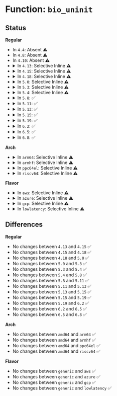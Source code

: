 # Function: <code>bio_uninit</code>

## Status
<b>Regular</b>
<ul>
<li>
In <code>4.4</code>: Absent ⚠️
</li>
<li>
In <code>4.8</code>: Absent ⚠️
</li>
<li>
In <code>4.10</code>: Absent ⚠️
</li>
<li>
<details>
<summary>In <code>4.13</code>: Selective Inline ⚠️</summary>

```c
void bio_uninit(struct bio *bio);
```

**Collision:** Unique Global

**Inline:** Selective

**Transformation:** False

**Instances:**

```
In block/bio.c (ffffffff8141da80)
Location: block/bio.c:243
Inline: True
Inline callers:
  - block/bio.c:bio_endio
  - block/bio.c:bio_reset
  - block/bio.c:bio_free
Direct callers:
  - fs/block_dev.c:__blkdev_direct_IO_simple
```
**Symbols:**

```
ffffffff8141c9a0-ffffffff8141c9b0: bio_uninit (STB_GLOBAL)
```
</details>
</li>
<li>
<details>
<summary>In <code>4.15</code>: Selective Inline ⚠️</summary>

```c
void bio_uninit(struct bio *bio);
```

**Collision:** Unique Global

**Inline:** Selective

**Transformation:** False

**Instances:**

```
In block/bio.c (ffffffff81448970)
Location: block/bio.c:243
Inline: True
Inline callers:
  - block/bio.c:bio_endio
  - block/bio.c:bio_reset
  - block/bio.c:bio_free
Direct callers:
  - fs/block_dev.c:__blkdev_direct_IO_simple
```
**Symbols:**

```
ffffffff81447570-ffffffff81447580: bio_uninit (STB_GLOBAL)
```
</details>
</li>
<li>
<details>
<summary>In <code>4.18</code>: Selective Inline ⚠️</summary>

```c
void bio_uninit(struct bio *bio);
```

**Collision:** Unique Global

**Inline:** Selective

**Transformation:** False

**Instances:**

```
In block/bio.c (ffffffff8147bacc)
Location: block/bio.c:243
Inline: True
Inline callers:
  - block/bio.c:bio_endio
  - block/bio.c:bio_reset
  - block/bio.c:bio_free
Direct callers:
  - fs/block_dev.c:__blkdev_direct_IO_simple
```
**Symbols:**

```
ffffffff8147a670-ffffffff8147a680: bio_uninit (STB_GLOBAL)
```
</details>
</li>
<li>
<details>
<summary>In <code>5.0</code>: Selective Inline ⚠️</summary>

```c
void bio_uninit(struct bio *bio);
```

**Collision:** Unique Global

**Inline:** Selective

**Transformation:** False

**Instances:**

```
In block/bio.c (ffffffff81498603)
Location: block/bio.c:245
Inline: True
Inline callers:
  - block/bio.c:bio_endio
  - block/bio.c:bio_reset
  - block/bio.c:bio_free
Direct callers:
  - fs/block_dev.c:__blkdev_direct_IO_simple
```
**Symbols:**

```
ffffffff814980a0-ffffffff814980e6: bio_uninit (STB_GLOBAL)
```
</details>
</li>
<li>
<details>
<summary>In <code>5.3</code>: Selective Inline ⚠️</summary>

```c
void bio_uninit(struct bio *bio);
```

**Collision:** Unique Global

**Inline:** Selective

**Transformation:** False

**Instances:**

```
In block/bio.c (ffffffff814c649c)
Location: block/bio.c:233
Inline: True
Inline callers:
  - block/bio.c:bio_endio
  - block/bio.c:bio_reset
  - block/bio.c:bio_free
Direct callers:
  - fs/block_dev.c:__blkdev_direct_IO_simple
```
**Symbols:**

```
ffffffff814c5f50-ffffffff814c5f96: bio_uninit (STB_GLOBAL)
```
</details>
</li>
<li>
<details>
<summary>In <code>5.4</code>: Selective Inline ⚠️</summary>

```c
void bio_uninit(struct bio *bio);
```

**Collision:** Unique Global

**Inline:** Selective

**Transformation:** False

**Instances:**

```
In block/bio.c (ffffffff814de980)
Location: block/bio.c:233
Inline: True
Direct callers:
  - fs/block_dev.c:__blkdev_direct_IO_simple
  - block/bio.c:bio_endio
  - block/bio.c:bio_reset
  - block/bio.c:bio_free
```
**Symbols:**

```
ffffffff814de980-ffffffff814de9e0: bio_uninit (STB_GLOBAL)
```
</details>
</li>
<li>
<details>
<summary>In <code>5.8</code>: ✅</summary>

```c
void bio_uninit(struct bio *bio);
```

**Collision:** Unique Global

**Inline:** No

**Transformation:** False

**Instances:**

```
In block/bio.c (ffffffff8153e200)
Location: block/bio.c:235
Inline: False
Direct callers:
  - fs/block_dev.c:__blkdev_direct_IO_simple
  - block/bio.c:bio_endio
  - block/bio.c:bio_reset
  - block/bio.c:bio_free
  - drivers/md/dm.c:__process_bio
  - drivers/md/dm.c:__split_and_process_bio
```
**Symbols:**

```
ffffffff8153e200-ffffffff8153e272: bio_uninit (STB_GLOBAL)
```
</details>
</li>
<li>
<details>
<summary>In <code>5.11</code>: ✅</summary>

```c
void bio_uninit(struct bio *bio);
```

**Collision:** Unique Global

**Inline:** No

**Transformation:** False

**Instances:**

```
In block/bio.c (ffffffff8155a520)
Location: block/bio.c:235
Inline: False
Direct callers:
  - fs/block_dev.c:__blkdev_direct_IO_simple
  - block/bio.c:bio_endio
  - block/bio.c:bio_reset
  - block/bio.c:bio_free
  - drivers/md/dm.c:__send_empty_flush
```
**Symbols:**

```
ffffffff8155a520-ffffffff8155a59e: bio_uninit (STB_GLOBAL)
```
</details>
</li>
<li>
<details>
<summary>In <code>5.13</code>: ✅</summary>

```c
void bio_uninit(struct bio *bio);
```

**Collision:** Unique Global

**Inline:** No

**Transformation:** False

**Instances:**

```
In block/bio.c (ffffffff81562d00)
Location: block/bio.c:203
Inline: False
Direct callers:
  - fs/block_dev.c:__blkdev_direct_IO_simple
  - block/bio.c:bio_endio
  - block/bio.c:bio_reset
  - block/bio.c:bio_free
  - drivers/md/dm.c:__send_empty_flush
```
**Symbols:**

```
ffffffff81562d00-ffffffff81562d7e: bio_uninit (STB_GLOBAL)
```
</details>
</li>
<li>
<details>
<summary>In <code>5.15</code>: ✅</summary>

```c
void bio_uninit(struct bio *bio);
```

**Collision:** Unique Global

**Inline:** No

**Transformation:** False

**Instances:**

```
In block/bio.c (ffffffff815c6970)
Location: block/bio.c:208
Inline: False
Direct callers:
  - block/fops.c:__blkdev_direct_IO_simple
  - block/bio.c:bio_endio
  - block/bio.c:bio_put
  - block/bio.c:bio_reset
  - block/bio.c:bio_free
  - drivers/md/dm.c:__send_empty_flush
```
**Symbols:**

```
ffffffff815c6970-ffffffff815c69ee: bio_uninit (STB_GLOBAL)
```
</details>
</li>
<li>
<details>
<summary>In <code>5.19</code>: ✅</summary>

```c
void bio_uninit(struct bio *bio);
```

**Collision:** Unique Global

**Inline:** No

**Transformation:** False

**Instances:**

```
In block/bio.c (ffffffff81671830)
Location: block/bio.c:209
Inline: False
Direct callers:
  - fs/squashfs/block.c:squashfs_read_data
  - fs/squashfs/block.c:squashfs_read_data
  - fs/squashfs/block.c:squashfs_read_data
  - fs/squashfs/block.c:squashfs_read_data
  - fs/squashfs/block.c:squashfs_bio_read
  - block/fops.c:__blkdev_direct_IO_simple
  - block/bio.c:bio_endio
  - block/bio.c:bio_init_clone
  - block/bio.c:bio_put
  - block/bio.c:bio_reset
  - block/bio.c:bio_free
  - block/blk-map.c:blk_rq_map_kern
  - block/blk-map.c:blk_rq_map_kern
  - block/blk-map.c:blk_rq_map_kern
  - block/blk-map.c:blk_rq_unmap_user
  - block/blk-map.c:bio_copy_kern_endio_read
  - block/blk-map.c:bio_map_kern_endio
  - block/blk-map.c:bio_map_user_iov
  - block/blk-map.c:bio_copy_user_iov
  - block/blk-crypto-fallback.c:blk_crypto_fallback_encrypt_bio
  - block/blk-crypto-fallback.c:blk_crypto_fallback_encrypt_endio
  - drivers/md/dm.c:__send_empty_flush
```
**Symbols:**

```
ffffffff81671830-ffffffff816718b9: bio_uninit (STB_GLOBAL)
```
</details>
</li>
<li>
<details>
<summary>In <code>6.2</code>: ✅</summary>

```c
void bio_uninit(struct bio *bio);
```

**Collision:** Unique Global

**Inline:** No

**Transformation:** False

**Instances:**

```
In block/bio.c (ffffffff8172d0a0)
Location: block/bio.c:215
Inline: False
Direct callers:
  - fs/squashfs/block.c:squashfs_read_data
  - fs/squashfs/block.c:squashfs_read_data
  - fs/squashfs/block.c:squashfs_read_data
  - fs/squashfs/block.c:squashfs_read_data
  - fs/squashfs/block.c:squashfs_bio_read
  - block/fops.c:__blkdev_direct_IO_simple
  - block/bio.c:bio_endio
  - block/bio.c:bio_init_clone
  - block/bio.c:bio_put_percpu_cache
  - block/bio.c:bio_reset
  - block/bio.c:bio_free
  - block/blk-map.c:blk_rq_map_kern
  - block/blk-map.c:blk_rq_map_kern
  - block/blk-map.c:blk_rq_map_kern
  - block/blk-map.c:blk_rq_unmap_user
  - block/blk-map.c:blk_rq_map_user_iov
  - block/blk-map.c:blk_rq_map_user_iov
  - block/blk-map.c:bio_copy_kern_endio_read
  - block/blk-map.c:bio_map_kern_endio
  - block/blk-map.c:bio_map_user_iov
  - block/blk-map.c:bio_copy_user_iov
  - block/blk-crypto-fallback.c:blk_crypto_fallback_encrypt_bio
  - block/blk-crypto-fallback.c:blk_crypto_fallback_encrypt_endio
  - drivers/md/dm.c:__send_empty_flush
```
**Symbols:**

```
ffffffff8172d0a0-ffffffff8172d129: bio_uninit (STB_GLOBAL)
```
</details>
</li>
<li>
<details>
<summary>In <code>6.5</code>: ✅</summary>

```c
void bio_uninit(struct bio *bio);
```

**Collision:** Unique Global

**Inline:** No

**Transformation:** False

**Instances:**

```
In block/bio.c (ffffffff81769440)
Location: block/bio.c:214
Inline: False
Direct callers:
  - fs/squashfs/block.c:squashfs_read_data
  - fs/squashfs/block.c:squashfs_read_data
  - fs/squashfs/block.c:squashfs_read_data
  - fs/squashfs/block.c:squashfs_read_data
  - fs/squashfs/block.c:squashfs_bio_read
  - block/fops.c:__blkdev_direct_IO_simple
  - block/bio.c:bio_endio
  - block/bio.c:bio_init_clone
  - block/bio.c:bio_put_percpu_cache
  - block/bio.c:bio_reset
  - block/bio.c:bio_free
  - block/blk-map.c:blk_rq_map_kern
  - block/blk-map.c:blk_rq_map_kern
  - block/blk-map.c:blk_rq_unmap_user
  - block/blk-map.c:blk_rq_map_user_iov
  - block/blk-map.c:blk_rq_map_user_iov
  - block/blk-map.c:bio_copy_kern
  - block/blk-map.c:bio_copy_kern_endio_read
  - block/blk-map.c:bio_map_kern_endio
  - block/blk-map.c:bio_map_user_iov
  - block/blk-map.c:bio_copy_user_iov
  - block/blk-crypto-fallback.c:blk_crypto_fallback_encrypt_bio
  - block/blk-crypto-fallback.c:blk_crypto_fallback_encrypt_endio
  - drivers/md/dm.c:__send_empty_flush
```
**Symbols:**

```
ffffffff81769440-ffffffff817694c9: bio_uninit (STB_GLOBAL)
```
</details>
</li>
<li>
<details>
<summary>In <code>6.8</code>: ✅</summary>

```c
void bio_uninit(struct bio *bio);
```

**Collision:** Unique Global

**Inline:** No

**Transformation:** False

**Instances:**

```
In block/bio.c (ffffffff817ab4c0)
Location: block/bio.c:214
Inline: False
Direct callers:
  - fs/squashfs/block.c:squashfs_read_data
  - fs/squashfs/block.c:squashfs_read_data
  - fs/squashfs/block.c:squashfs_read_data
  - fs/squashfs/block.c:squashfs_read_data
  - fs/squashfs/block.c:squashfs_bio_read
  - block/fops.c:__blkdev_direct_IO_simple
  - block/bio.c:bio_endio
  - block/bio.c:bio_init_clone
  - block/bio.c:bio_put_percpu_cache
  - block/bio.c:bio_reset
  - block/bio.c:bio_free
  - block/blk-map.c:blk_rq_map_kern
  - block/blk-map.c:blk_rq_map_kern
  - block/blk-map.c:blk_rq_unmap_user
  - block/blk-map.c:blk_rq_map_user_iov
  - block/blk-map.c:blk_rq_map_user_iov
  - block/blk-map.c:bio_copy_kern
  - block/blk-map.c:bio_copy_kern_endio_read
  - block/blk-map.c:bio_map_kern_endio
  - block/blk-map.c:bio_map_user_iov
  - block/blk-map.c:bio_copy_user_iov
  - block/blk-crypto-fallback.c:blk_crypto_fallback_encrypt_bio
  - block/blk-crypto-fallback.c:blk_crypto_fallback_encrypt_endio
  - drivers/md/dm.c:__send_empty_flush
```
**Symbols:**

```
ffffffff817ab4c0-ffffffff817ab549: bio_uninit (STB_GLOBAL)
```
</details>
</li>
</ul>
<b>Arch</b>
<ul>
<li>
<details>
<summary>In <code>arm64</code>: Selective Inline ⚠️</summary>

```c
void bio_uninit(struct bio *bio);
```

**Collision:** Unique Global

**Inline:** Selective

**Transformation:** False

**Instances:**

```
In block/bio.c (ffff8000105db618)
Location: block/bio.c:233
Inline: True
Direct callers:
  - fs/block_dev.c:__blkdev_direct_IO_simple
  - block/bio.c:bio_endio
  - block/bio.c:bio_reset
  - block/bio.c:bio_free
```
**Symbols:**

```
ffff8000105db618-ffff8000105db6c8: bio_uninit (STB_GLOBAL)
```
</details>
</li>
<li>
<details>
<summary>In <code>armhf</code>: Selective Inline ⚠️</summary>

```c
void bio_uninit(struct bio *bio);
```

**Collision:** Unique Global

**Inline:** Selective

**Transformation:** False

**Instances:**

```
In block/bio.c (c0788ed4)
Location: block/bio.c:233
Inline: True
Direct callers:
  - fs/block_dev.c:__blkdev_direct_IO_simple
  - block/bio.c:bio_endio
  - block/bio.c:bio_reset
  - block/bio.c:bio_free
```
**Symbols:**

```
c0788ed4-c0788f84: bio_uninit (STB_GLOBAL)
```
</details>
</li>
<li>
<details>
<summary>In <code>ppc64el</code>: Selective Inline ⚠️</summary>

```c
void bio_uninit(struct bio *bio);
```

**Collision:** Unique Global

**Inline:** Selective

**Transformation:** False

**Instances:**

```
In block/bio.c (c00000000076c3b0)
Location: block/bio.c:233
Inline: True
Direct callers:
  - fs/block_dev.c:__blkdev_direct_IO_simple
  - block/bio.c:bio_endio
  - block/bio.c:bio_reset
  - block/bio.c:bio_free
```
**Symbols:**

```
c00000000076c3b0-c00000000076c4bc: bio_uninit (STB_GLOBAL)
```
</details>
</li>
<li>
<details>
<summary>In <code>riscv64</code>: Selective Inline ⚠️</summary>

```c
void bio_uninit(struct bio *bio);
```

**Collision:** Unique Global

**Inline:** Selective

**Transformation:** False

**Instances:**

```
In block/bio.c (ffffffe00041e78c)
Location: block/bio.c:233
Inline: True
Direct callers:
  - fs/block_dev.c:__blkdev_direct_IO_simple
  - block/bio.c:bio_endio
  - block/bio.c:bio_reset
  - block/bio.c:bio_free
```
**Symbols:**

```
ffffffe00041e78c-ffffffe00041e814: bio_uninit (STB_GLOBAL)
```
</details>
</li>
</ul>
<b>Flavor</b>
<ul>
<li>
<details>
<summary>In <code>aws</code>: Selective Inline ⚠️</summary>

```c
void bio_uninit(struct bio *bio);
```

**Collision:** Unique Global

**Inline:** Selective

**Transformation:** False

**Instances:**

```
In block/bio.c (ffffffff814d6f60)
Location: block/bio.c:233
Inline: True
Direct callers:
  - fs/block_dev.c:__blkdev_direct_IO_simple
  - block/bio.c:bio_endio
  - block/bio.c:bio_reset
  - block/bio.c:bio_free
```
**Symbols:**

```
ffffffff814d6f60-ffffffff814d6fc0: bio_uninit (STB_GLOBAL)
```
</details>
</li>
<li>
<details>
<summary>In <code>azure</code>: Selective Inline ⚠️</summary>

```c
void bio_uninit(struct bio *bio);
```

**Collision:** Unique Global

**Inline:** Selective

**Transformation:** False

**Instances:**

```
In block/bio.c (ffffffff814c7920)
Location: block/bio.c:233
Inline: True
Direct callers:
  - fs/block_dev.c:__blkdev_direct_IO_simple
  - block/bio.c:bio_endio
  - block/bio.c:bio_reset
  - block/bio.c:bio_free
```
**Symbols:**

```
ffffffff814c7920-ffffffff814c7980: bio_uninit (STB_GLOBAL)
```
</details>
</li>
<li>
<details>
<summary>In <code>gcp</code>: Selective Inline ⚠️</summary>

```c
void bio_uninit(struct bio *bio);
```

**Collision:** Unique Global

**Inline:** Selective

**Transformation:** False

**Instances:**

```
In block/bio.c (ffffffff814d2ff0)
Location: block/bio.c:233
Inline: True
Direct callers:
  - fs/block_dev.c:__blkdev_direct_IO_simple
  - block/bio.c:bio_endio
  - block/bio.c:bio_reset
  - block/bio.c:bio_free
```
**Symbols:**

```
ffffffff814d2ff0-ffffffff814d3050: bio_uninit (STB_GLOBAL)
```
</details>
</li>
<li>
<details>
<summary>In <code>lowlatency</code>: Selective Inline ⚠️</summary>

```c
void bio_uninit(struct bio *bio);
```

**Collision:** Unique Global

**Inline:** Selective

**Transformation:** False

**Instances:**

```
In block/bio.c (ffffffff814ec0f0)
Location: block/bio.c:233
Inline: True
Direct callers:
  - fs/block_dev.c:__blkdev_direct_IO_simple
  - block/bio.c:bio_endio
  - block/bio.c:bio_reset
  - block/bio.c:bio_free
```
**Symbols:**

```
ffffffff814ec0f0-ffffffff814ec167: bio_uninit (STB_GLOBAL)
```
</details>
</li>
</ul>

## Differences
<b>Regular</b>
<ul>
<li>
No changes between <code>4.13</code> and <code>4.15</code> ✅
</li>
<li>
No changes between <code>4.15</code> and <code>4.18</code> ✅
</li>
<li>
No changes between <code>4.18</code> and <code>5.0</code> ✅
</li>
<li>
No changes between <code>5.0</code> and <code>5.3</code> ✅
</li>
<li>
No changes between <code>5.3</code> and <code>5.4</code> ✅
</li>
<li>
No changes between <code>5.4</code> and <code>5.8</code> ✅
</li>
<li>
No changes between <code>5.8</code> and <code>5.11</code> ✅
</li>
<li>
No changes between <code>5.11</code> and <code>5.13</code> ✅
</li>
<li>
No changes between <code>5.13</code> and <code>5.15</code> ✅
</li>
<li>
No changes between <code>5.15</code> and <code>5.19</code> ✅
</li>
<li>
No changes between <code>5.19</code> and <code>6.2</code> ✅
</li>
<li>
No changes between <code>6.2</code> and <code>6.5</code> ✅
</li>
<li>
No changes between <code>6.5</code> and <code>6.8</code> ✅
</li>
</ul>
<b>Arch</b>
<ul>
<li>
No changes between <code>amd64</code> and <code>arm64</code> ✅
</li>
<li>
No changes between <code>amd64</code> and <code>armhf</code> ✅
</li>
<li>
No changes between <code>amd64</code> and <code>ppc64el</code> ✅
</li>
<li>
No changes between <code>amd64</code> and <code>riscv64</code> ✅
</li>
</ul>
<b>Flavor</b>
<ul>
<li>
No changes between <code>generic</code> and <code>aws</code> ✅
</li>
<li>
No changes between <code>generic</code> and <code>azure</code> ✅
</li>
<li>
No changes between <code>generic</code> and <code>gcp</code> ✅
</li>
<li>
No changes between <code>generic</code> and <code>lowlatency</code> ✅
</li>
</ul>
